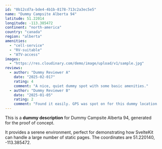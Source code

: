 ```yaml
---
id: "0b12cd7a-bde4-4b1b-8178-713c2a3ec5e5"
name: "Dummy Campsite Alberta 94"
latitude: 51.22014
longitude: -113.385472
continent: "north-america"
country: "canada"
region: "alberta"
amenities:
  - "cell-service"
  - "RV-suitable"
  - "ATV-access"
images:
  - "https://res.cloudinary.com/demo/image/upload/v1/sample.jpg"
reviews:
  - author: "Dummy Reviewer A"
    date: "2025-02-017"
    rating: 4
    comment: "A nice, quiet dummy spot with some basic amenities."
  - author: "Dummy Reviewer B"
    date: "2025-01-05"
    rating: 2
    comment: "Found it easily. GPS was spot on for this dummy location."
---
```


This is a **dummy description** for Dummy Campsite Alberta 94, generated for the proof of concept.

It provides a serene environment, perfect for demonstrating how SvelteKit can handle a large number of static pages. The coordinates are 51.220140, -113.385472.
